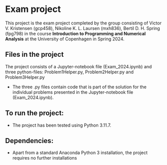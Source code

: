 
# Exam project
This project is the exam project completed by the group consisting of Victor V. Kristensen (gcp458), Nikoline K. L. Laursen (mxh836), Bertil D. H. Spring (fpg798) in the course **Introduction to Programming and Numerical Analysis** at the University of Copenhagen in Spring 2024.

## Files in the project
The project consists of a Jupyter-notebook file (Exam_2024.ipynb) and three python-files: Problem1Helper.py, Problem2Helper.py and Problem3Helper.py
* The three .py files contain code that is part of the solution for the individual problems presented in the Jupyter-notebook file (Exam_2024.ipynb).

## To run the project:
* The project has been tested using Python 3.11.7.

## **Dependencies:** 
* Apart from a standard Anaconda Python 3 installation, the project requires no further installations

